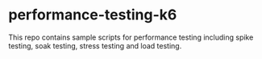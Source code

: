 # performance-testing-k6
This repo contains sample scripts for performance testing including spike testing, soak testing, stress testing and load testing.
